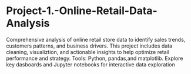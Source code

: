 # Project-1.-Online-Retail-Data-Analysis
Comprehensive analysis of online retail store data to identify sales trends, customers patterns, and business drivers.
This project includes data cleaning, visualiztion, and actionable insights to help optimize retail performance and strategy.
Tools: Python, pandas,and matplotlib. Explore key dasboards  and Jupyter notebooks for interactive data exploration 

